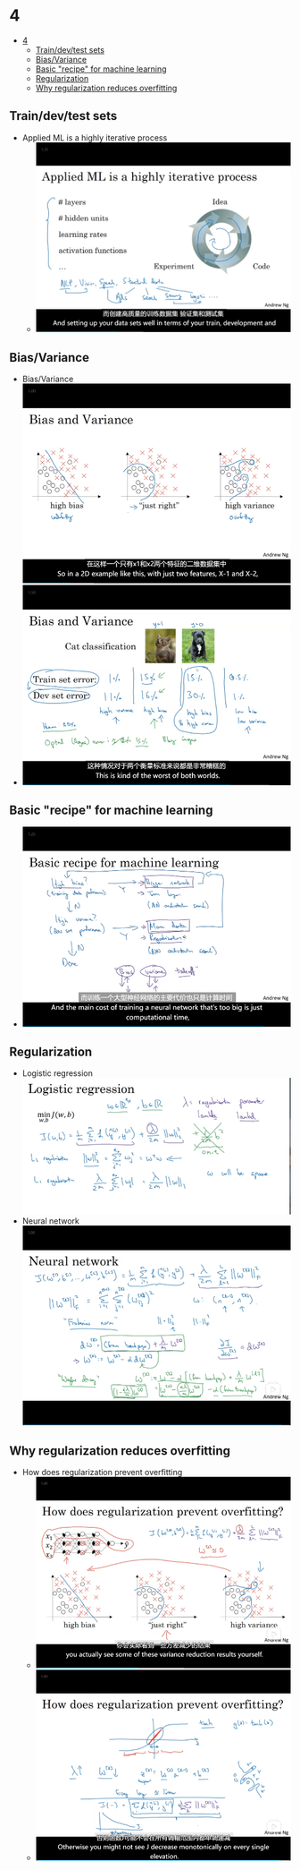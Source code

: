 # 4

- [4](#4)
  - [Train/dev/test sets](#traindevtest-sets)
  - [Bias/Variance](#biasvariance)
  - [Basic "recipe" for machine learning](#basic-recipe-for-machine-learning)
  - [Regularization](#regularization)
  - [Why regularization reduces overfitting](#why-regularization-reduces-overfitting)

## Train/dev/test sets

- Applied ML is a highly iterative process
  - ![Alt text](images/image-84.png)

## Bias/Variance

- Bias/Variance![Alt text](images/image-87.png)
- ![Alt text](images/image-88.png)

## Basic "recipe" for machine learning

- ![Alt text](images/image-89.png)

## Regularization

- Logistic regression![Alt text](images/image-90.png)
- Neural network![Alt text](images/image-91.png)

## Why regularization reduces overfitting

- How does regularization prevent overfitting
  - ![Alt text](images/image-92.png)
  - ![Alt text](images/image-93.png)
